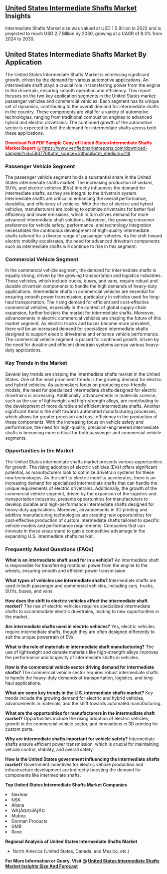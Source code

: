 <h2><a href="https://www.verifiedmarketreports.com/download-sample/?rid=583776&amp;utm_source=Github&amp;utm_medium=218" target="_blank">United States Intermediate Shafts Market</a> Insights</h2><p>Intermediate Shafts Market size was valued at USD 1.5 Billion in 2022 and is projected to reach USD 2.7 Billion by 2030, growing at a CAGR of 8.3% from 2024 to 2030.</p><p> <h2>United States Intermediate Shafts Market By Application</h2> <p>The United States Intermediate Shafts Market is witnessing significant growth, driven by the demand for various automotive applications. An intermediate shaft plays a crucial role in transferring power from the engine to the drivetrain, ensuring smooth operation and efficiency. This report focuses on the two key application segments in the United States market: passenger vehicles and commercial vehicles. Each segment has its unique set of dynamics, contributing to the overall demand for intermediate shafts in the country. These components are vital for a variety of automotive technologies, ranging from traditional combustion engines to advanced hybrid and electric drivetrains. The continued growth of the automotive sector is expected to fuel the demand for intermediate shafts across both these applications. <br><p><span class=""><span style="color: #ff0000;"><strong>Download Full PDF Sample Copy of United States Intermediate Shafts Market Report</strong> @ </span><a href="https://www.verifiedmarketreports.com/download-sample/?rid=583776&amp;utm_source=Github&amp;utm_medium=218" target="_blank">https://www.verifiedmarketreports.com/download-sample/?rid=583776&amp;utm_source=Github&amp;utm_medium=218</a></span></p></p> <h3>Passenger Vehicle Segment</h3> <p>The passenger vehicle segment holds a substantial share in the United States intermediate shafts market. The increasing production of sedans, SUVs, and electric vehicles (EVs) directly influences the demand for intermediate shafts, as they are integral to the drivetrain system. Intermediate shafts are critical in enhancing the overall performance, durability, and efficiency of vehicles. With the rise of electric and hybrid vehicles, manufacturers are looking to optimize drivetrains for better fuel efficiency and lower emissions, which in turn drives demand for more advanced intermediate shaft solutions. Moreover, the growing consumer preference for vehicle safety, performance, and technology integration necessitates the continuous development of high-quality intermediate shafts tailored for a diverse range of passenger vehicles. As the shift toward electric mobility accelerates, the need for advanced drivetrain components such as intermediate shafts will continue to rise in this segment.</p> <h3>Commercial Vehicle Segment</h3> <p>In the commercial vehicle segment, the demand for intermediate shafts is equally strong, driven by the growing transportation and logistics industries. These vehicles, which include trucks, buses, and vans, require robust and durable drivetrain components to handle the high demands of heavy-duty applications. Intermediate shafts in commercial vehicles are essential for ensuring smooth power transmission, particularly in vehicles used for long-haul transportation. The rising demand for efficient and cost-effective commercial vehicles, especially in the context of global supply chain expansion, further bolsters the market for intermediate shafts. Moreover, advancements in electric commercial vehicles are shaping the future of this market segment. As electric trucks and buses become more prevalent, there will be an increased demand for specialized intermediate shafts designed to support electric drivetrains and enhance vehicle performance. The commercial vehicle segment is poised for continued growth, driven by the need for durable and efficient drivetrain systems across various heavy-duty applications.</p> <h3>Key Trends in the Market</h3> <p>Several key trends are shaping the intermediate shafts market in the United States. One of the most prominent trends is the growing demand for electric and hybrid vehicles. As automakers focus on producing eco-friendly models, the need for specialized intermediate shafts designed for electric drivetrains is increasing. Additionally, advancements in materials science, such as the use of lightweight and high-strength alloys, are contributing to the development of more durable and efficient intermediate shafts. Another significant trend is the shift towards automated manufacturing processes, which allows for greater precision and cost-efficiency in the production of these components. With the increasing focus on vehicle safety and performance, the need for high-quality, precision-engineered intermediate shafts is becoming more critical for both passenger and commercial vehicle segments.</p> <h3>Opportunities in the Market</h3> <p>The United States intermediate shafts market presents various opportunities for growth. The rising adoption of electric vehicles (EVs) offers significant potential, as manufacturers look to optimize drivetrain systems for these new technologies. As the shift to electric mobility accelerates, there is an increasing demand for specialized intermediate shafts that can handle the unique requirements of electric drivetrains. Additionally, the growth of the commercial vehicle segment, driven by the expansion of the logistics and transportation industries, presents opportunities for manufacturers to develop durable and high-performance intermediate shafts designed for heavy-duty applications. Moreover, advancements in 3D printing and additive manufacturing technologies are creating new opportunities for cost-effective production of custom intermediate shafts tailored to specific vehicle models and performance requirements. Companies that can innovate in these areas stand to gain a competitive advantage in the expanding U.S. intermediate shafts market.</p> <h3>Frequently Asked Questions (FAQs)</h3> <p><strong>What is an intermediate shaft used for in a vehicle?</strong> An intermediate shaft is responsible for transferring rotational power from the engine to the wheels, ensuring smooth and efficient power transmission.</p> <p><strong>What types of vehicles use intermediate shafts?</strong> Intermediate shafts are used in both passenger and commercial vehicles, including cars, trucks, SUVs, buses, and vans.</p> <p><strong>How does the shift to electric vehicles affect the intermediate shaft market?</strong> The rise of electric vehicles requires specialized intermediate shafts to accommodate electric drivetrains, leading to new opportunities in the market.</p> <p><strong>Are intermediate shafts used in electric vehicles?</strong> Yes, electric vehicles require intermediate shafts, though they are often designed differently to suit the unique powertrain of EVs.</p> <p><strong>What is the role of materials in intermediate shaft manufacturing?</strong> The use of lightweight and durable materials like high-strength alloys improves the performance and longevity of intermediate shafts in vehicles.</p> <p><strong>How is the commercial vehicle sector driving demand for intermediate shafts?</strong> The commercial vehicle sector requires robust intermediate shafts to handle the heavy-duty demands of transportation, logistics, and long-haul applications.</p> <p><strong>What are some key trends in the U.S. intermediate shafts market?</strong> Key trends include the growing demand for electric and hybrid vehicles, advancements in materials, and the shift towards automated manufacturing.</p> <p><strong>What are the opportunities for manufacturers in the intermediate shaft market?</strong> Opportunities include the rising adoption of electric vehicles, growth in the commercial vehicle sector, and innovations in 3D printing for custom parts.</p> <p><strong>Why are intermediate shafts important for vehicle safety?</strong> Intermediate shafts ensure efficient power transmission, which is crucial for maintaining vehicle control, stability, and overall safety.</p> <p><strong>How is the United States government influencing the intermediate shafts market?</strong> Government incentives for electric vehicle production and infrastructure development are indirectly boosting the demand for components like intermediate shafts.</p> </p><p><strong>Top United States Intermediate Shafts Market Companies</strong></p><div data-test-id=""><p><li>Nexteer</li><li> NSK</li><li> Allena</li><li> WÃƒÂ¤rtsilÃƒÂ¤</li><li> Mubea</li><li> Dorman Products</li><li> GMB</li><li> Rane</li></p><div><strong>Regional Analysis of&nbsp;United States Intermediate Shafts Market</strong></div><ul><li dir="ltr"><p dir="ltr">North America&nbsp;(United States, Canada, and Mexico, etc.)</p></li></ul><p><strong>For More Information or Query, Visit @&nbsp;</strong><strong><a href="https://www.verifiedmarketreports.com/product/intermediate-shafts-market/?utm_source=Github&amp;utm_medium=218" target="_blank">United States Intermediate Shafts Market Insights Size And Forecast</a></strong></p></div>
